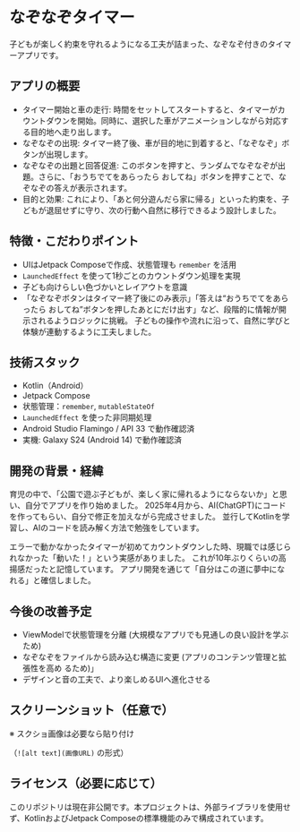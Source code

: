 # なぞなぞタイマー

子どもが楽しく約束を守れるようになる工夫が詰まった、なぞなぞ付きのタイマーアプリです。

## アプリの概要

- タイマー開始と車の走行: 時間をセットしてスタートすると、タイマーがカウントダウンを開始。同時に、選択した車がアニメーションしながら対応する目的地へ走り出します。
- なぞなぞの出現: タイマー終了後、車が目的地に到着すると、「なぞなぞ」ボタンが出現します。
- なぞなぞの出題と回答促進: このボタンを押すと、ランダムでなぞなぞが出題。さらに、「おうちでてをあらったら おしてね」ボタンを押すことで、なぞなぞの答えが表示されます。
- 目的と効果: これにより、「あと何分遊んだら家に帰る」といった約束を、子どもが退屈せずに守り、次の行動へ自然に移行できるよう設計しました。

## 特徴・こだわりポイント

- UIはJetpack Composeで作成、状態管理も `remember` を活用
- `LaunchedEffect` を使って1秒ごとのカウントダウン処理を実現
- 子ども向けらしい色づかいとレイアウトを意識
- 「なぞなぞボタンはタイマー終了後にのみ表示」「答えは“おうちでてをあらったら おしてね”ボタンを押したあとにだけ出す」など、段階的に情報が開示されるようロジックに挑戦。
  子どもの操作や流れに沿って、自然に学びと体験が連動するように工夫しました。

## 技術スタック

- Kotlin（Android）
- Jetpack Compose
- 状態管理：`remember`, `mutableStateOf`
- `LaunchedEffect` を使った非同期処理
- Android Studio Flamingo / API 33 で動作確認済
- 実機: Galaxy S24 (Android 14) で動作確認済

## 開発の背景・経緯

育児の中で、「公園で遊ぶ子どもが、楽しく家に帰れるようにならないか」と思い、自分でアプリを作り始めました。
2025年4月から、AI(ChatGPT)にコードを作ってもらい、自分で修正を加えながら完成させました。
並行してKotlinを学習し、AIのコードを読み解く方法で勉強をしています。

エラーで動かなかったタイマーが初めてカウントダウンした時、現職では感じられなかった「動いた！」という実感がありました。
これが10年ぶりくらいの高揚感だったと記憶しています。
アプリ開発を通じて「自分はこの道に夢中になれる」と確信しました。

## 今後の改善予定

- ViewModelで状態管理を分離 (大規模なアプリでも見通しの良い設計を学ぶため)
- なぞなぞをファイルから読み込む構造に変更 (アプリのコンテンツ管理と拡張性を高め るため)」
- デザインと音の工夫で、より楽しめるUIへ進化させる

## スクリーンショット（任意で）



※ スクショ画像は必要なら貼り付け

（`![alt text](画像URL)` の形式）



## ライセンス（必要に応じて）

このリポジトリは現在非公開です。本プロジェクトは、外部ライブラリを使用せず、KotlinおよびJetpack Composeの標準機能のみで構成されています。
